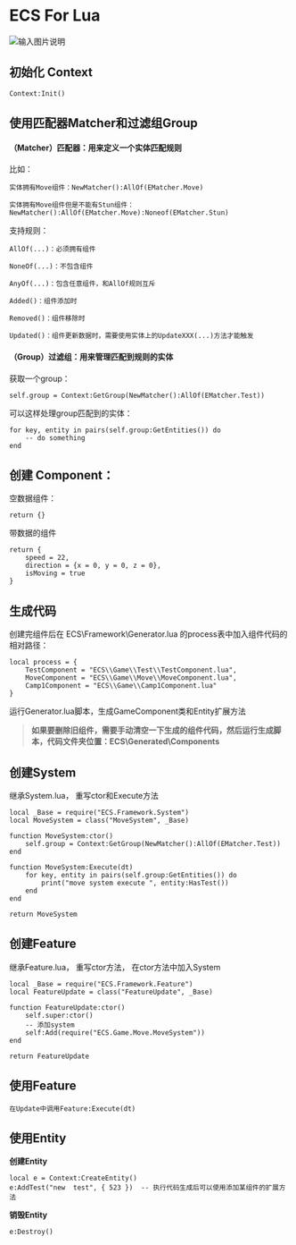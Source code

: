 # ECS For Lua

![输入图片说明](https://foruda.gitee.com/images/1685002685471243675/ea7d602a_5549484.png "GSZ6)J0]NG`({ARVYHKY412.png")

## 初始化 Context

```
Context:Init()
```

## 使用匹配器Matcher和过滤组Group

#### （Matcher）匹配器：用来定义一个实体匹配规则

比如：

    实体拥有Move组件：NewMatcher():AllOf(EMatcher.Move)

    实体拥有Move组件但是不能有Stun组件：NewMatcher():AllOf(EMatcher.Move):Noneof(EMatcher.Stun)

支持规则：

    AllOf(...)：必须拥有组件

    NoneOf(...)：不包含组件
    
    AnyOf(...)：包含任意组件，和AllOf规则互斥

    Added()：组件添加时

    Removed()：组件移除时

    Updated()：组件更新数据时，需要使用实体上的UpdateXXX(...)方法才能触发

#### （Group）过滤组：用来管理匹配到规则的实体

获取一个group：

```
self.group = Context:GetGroup(NewMatcher():AllOf(EMatcher.Test))
```

可以这样处理group匹配到的实体：

```
for key, entity in pairs(self.group:GetEntities()) do
    -- do something
end
```


## 创建 Component：

空数据组件：
```
return {}
```

带数据的组件

```
return {
    speed = 22,
    direction = {x = 0, y = 0, z = 0},
    isMoving = true
}
```


## 生成代码

创建完组件后在 ECS\Framework\Generator.lua 的process表中加入组件代码的相对路径：

```
local process = {
    TestComponent = "ECS\\Game\\Test\\TestComponent.lua",
    MoveComponent = "ECS\\Game\\Move\\MoveComponent.lua",
    Camp1Component = "ECS\\Game\\Camp1Component.lua"
}
```

运行Generator.lua脚本，生成GameComponent类和Entity扩展方法

> **如果要删除旧组件，需要手动清空一下生成的组件代码，然后运行生成脚本，代码文件夹位置：ECS\Generated\Components** 


## 创建System

继承System.lua，
重写ctor和Execute方法


```
local _Base = require("ECS.Framework.System")
local MoveSystem = class("MoveSystem", _Base)

function MoveSystem:ctor()
    self.group = Context:GetGroup(NewMatcher():AllOf(EMatcher.Test))
end

function MoveSystem:Execute(dt)
    for key, entity in pairs(self.group:GetEntities()) do
        print("move system execute ", entity:HasTest())
    end
end

return MoveSystem

```

## 创建Feature

继承Feature.lua，
重写ctor方法，
在ctor方法中加入System

```
local _Base = require("ECS.Framework.Feature")
local FeatureUpdate = class("FeatureUpdate", _Base)

function FeatureUpdate:ctor()
    self.super:ctor()
    -- 添加system
    self:Add(require("ECS.Game.Move.MoveSystem"))
end

return FeatureUpdate
```

## 使用Feature

    在Update中调用Feature:Execute(dt)

## 使用Entity

**创建Entity**

```
local e = Context:CreateEntity()
e:AddTest("new  test", { 523 })  -- 执行代码生成后可以使用添加某组件的扩展方法
```

**销毁Entity**


```
e:Destroy()
```


